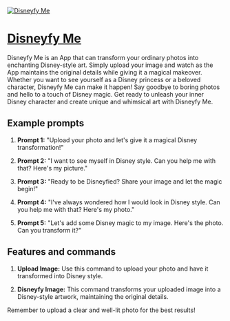 [![Disneyfy Me](https://files.oaiusercontent.com/file-VgfzJ5aljzQZ5m26kDylyShz?se=2123-10-19T00%3A26%3A20Z&sp=r&sv=2021-08-06&sr=b&rscc=max-age%3D31536000%2C%20immutable&rscd=attachment%3B%20filename%3D07c2970a-9a87-437c-b36b-6227ae4949f1.png&sig=Xy6ismirLUfOnddNEiTZwNm4goXjcW%2BIZxDf4E0eItQ%3D)](https://chat.openai.com/g/g-MQuQhmq0N-disneyfy-me)

# [Disneyfy Me](https://chat.openai.com/g/g-MQuQhmq0N-disneyfy-me)

Disneyfy Me is an App that can transform your ordinary photos into enchanting Disney-style art. Simply upload your image and watch as the App maintains the original details while giving it a magical makeover. Whether you want to see yourself as a Disney princess or a beloved character, Disneyfy Me can make it happen! Say goodbye to boring photos and hello to a touch of Disney magic. Get ready to unleash your inner Disney character and create unique and whimsical art with Disneyfy Me.

## Example prompts

1. **Prompt 1:** "Upload your photo and let's give it a magical Disney transformation!"

2. **Prompt 2:** "I want to see myself in Disney style. Can you help me with that? Here's my picture."

3. **Prompt 3:** "Ready to be Disneyfied? Share your image and let the magic begin!"

4. **Prompt 4:** "I've always wondered how I would look in Disney style. Can you help me with that? Here's my photo."

5. **Prompt 5:** "Let's add some Disney magic to my image. Here's the photo. Can you transform it?"

## Features and commands

1. **Upload Image:** Use this command to upload your photo and have it transformed into Disney style.

2. **Disneyfy Image:** This command transforms your uploaded image into a Disney-style artwork, maintaining the original details.

Remember to upload a clear and well-lit photo for the best results!